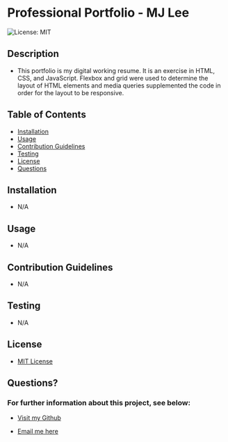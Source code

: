 # Professional Portfolio - MJ Lee

![License: MIT](https://img.shields.io/badge/License-MIT-yellow.svg)

## Description 
 - This portfolio is my digital working resume. It is an exercise in HTML, CSS, and JavaScript. Flexbox and grid were used to determine the layout of HTML elements and media queries supplemented the code in order for the layout to be responsive.

## Table of Contents 

 - [Installation](#installation)
 - [Usage](#usage)
 - [Contribution Guidelines](#contribution-guidelines)
 - [Testing](#testing)
 - [License](#license)
 - [Questions](#questions)

## Installation 
 - N/A

## Usage 
 - N/A

## Contribution Guidelines 
 - N/A

## Testing 
 - N/A

## License 
 - [MIT License](https://opensource.org/licenses/MIT)

## Questions? 

### For further information about this project, see below: 
 - [Visit my Github](https://github.com/myrojoylee)

 - [Email me here](mailto:myro.joy.olida.092282@gmail.com)
